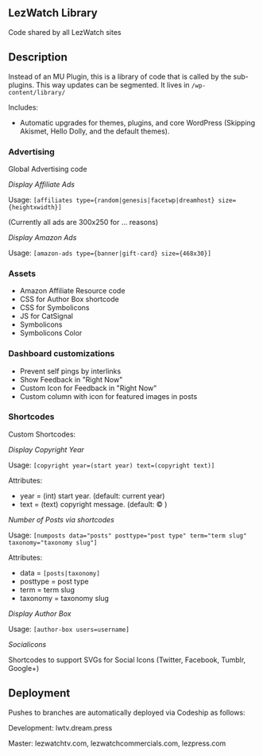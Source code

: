 ## LezWatch Library

Code shared by all LezWatch sites

## Description

Instead of an MU Plugin, this is a library of code that is called by the sub-plugins. This way updates can be segmented. It lives in `/wp-content/library/`

Includes:

* Automatic upgrades for themes, plugins, and core WordPress (Skipping Akismet, Hello Dolly, and the default themes).

### Advertising

Global Advertising code

_Display Affiliate Ads_

Usage: `[affiliates type={random|genesis|facetwp|dreamhost} size={heightxwidth}]`

(Currently all ads are 300x250 for ... reasons)

_Display Amazon Ads_

Usage: `[amazon-ads type={banner|gift-card} size={468x30}]`

### Assets

* Amazon Affiliate Resource code
* CSS for Author Box shortcode
* CSS for Symbolicons
* JS for CatSignal
* Symbolicons
* Symbolicons Color

### Dashboard customizations

* Prevent self pings by interlinks
* Show Feedback in "Right Now"
* Custom Icon for Feedback in "Right Now"
* Custom column with icon for featured images in posts

### Shortcodes

Custom Shortcodes:

_Display Copyright Year_

Usage: `[copyright year=(start year) text=(copyright text)]`

Attributes:

* year = (int) start year. (default: current year)
* text = (text) copyright message. (default: &copy; )

_Number of Posts via shortcodes_

Usage: `[numposts data="posts" posttype="post type" term="term slug" taxonomy="taxonomy slug"]`

Attributes:
* data = `[posts|taxonomy]`
* posttype = post type
* term = term slug
* taxonomy = taxonomy slug

_Display Author Box_

Usage: `[author-box users=username]`

_Socialicons_

Shortcodes to support SVGs for Social Icons (Twitter, Facebook, Tumblr, Google+)

## Deployment

Pushes to branches are automatically deployed via Codeship as follows:

Development: lwtv.dream.press

Master: lezwatchtv.com, lezwatchcommercials.com, lezpress.com